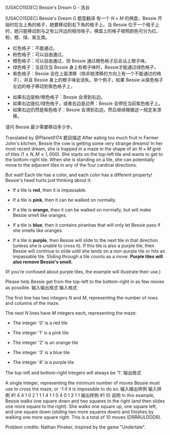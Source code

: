 



[USACO15DEC] Bessie's Dream G - 洛谷














[USACO15DEC] Bessie's Dream G
题意翻译
有一个 $N\times M$ 的棋盘，Bessie 开始时在左上角的格子，她要移动到右下角的格子上。当 Bessie 位于一个格子上时，她只能移动到与之有公共边的相邻格子。棋盘上的格子按照颜色可分为红、粉、橙、绿、紫五类。

- 红色格子：不能通过。
- 粉色格子：可以自由通过。
- 橙色格子：可以自由通过，但 Bessie 通过橙色格子后会沾上橙子味。
- 绿色格子：当且仅当 Bessie 身上有橙子味时，Bessie才能通过绿色格子。
- 紫色格子：Bessie 会在上面漂移（除非她漂移的方向上有一个不能通过的格子），并且 Bessie 身上的橙子味会消失。举个例子，如果 Bessie 从紫色格子左边的格子移动到紫色格子上，
 * 如果右边是粉/橙色格子：Bessie 会滑到右边。
 * 如果右边是红/绿色格子，或者右边是边界：Bessie 会停在当前紫色格子上。
 * 如果右边仍然是紫色格子：Bessie 会滑到右边，然后继续根据这一规定来漂移。

请问 Bessie 最少需要移动多少步。

Translated by @Planet6174 
题目描述
After eating too much fruit in Farmer John's kitchen, Bessie the cow is getting some very strange dreams! In her most recent dream, she is trapped in a maze in the shape of an $N×M$ grid of tiles $(1≤N,M≤1,000)$. She starts on the top-left tile and wants to get to the bottom-right tile. When she is standing on a tile, she can potentially move to the adjacent tiles in any of the four cardinal directions.

But wait! Each tile has a color, and each color has a different property! Bessie's head hurts just thinking about it:

- If a tile is **red**, then it is impassable.

- If a tile is **pink**, then it can be walked on normally.

- If a tile is **orange**, then it can be walked on normally, but will make Bessie smell like oranges.

- If a tile is **blue**, then it contains piranhas that will only let Bessie pass if she smells like oranges.

- If a tile is **purple**, then Bessie will slide to the next tile in that direction (unless she is unable to cross it). If this tile is also a purple tile, then Bessie will continue to slide until she lands on a non-purple tile or hits an impassable tile. Sliding through a tile counts as a move. **Purple tiles will also remove Bessie's smell.**

(If you're confused about purple tiles, the example will illustrate their use.)

Please help Bessie get from the top-left to the bottom-right in as few moves as possible. 
输入输出格式
输入格式

 The first line has two integers $N$ and $M$, representing the number of rows and columns of the maze.

The next $N$ lines have $M$ integers each, representing the maze:

- The integer '0' is a red tile

- The integer '1' is a pink tile

- The integer '2' is an orange tile

- The integer '3' is a blue tile

- The integer '4' is a purple tile 

The top-left and bottom-right integers will always be '1'. 
输出格式

A single integer, representing the minimum number of moves Bessie must use to cross the maze, or -1 if it is impossible to do so. 
输入输出样例
输入样例 #1
4 4
1 0 2 1
1 1 4 1
1 0 4 0
1 3 1 1
输出样例 #1
10
说明
In this example, Bessie walks one square down and two squares to the right (and then slides one more square to the right). She walks one square up, one square left, and one square down (sliding two more squares down) and finishes by walking one more square right. This is a total of 10 moves (DRRRULDDDR).

Problem credits: Nathan Pinsker, inspired by the game "Undertale". 






